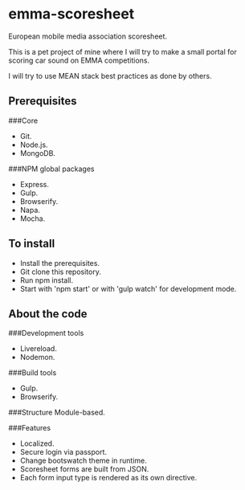 emma-scoresheet
===============
European mobile media association scoresheet.

This is a pet project of mine where I will try to make a small portal for scoring car sound on EMMA competitions.

I will try to use MEAN stack best practices as done by others.

Prerequisites
------------
###Core
* Git.
* Node.js.
* MongoDB.

###NPM global packages
* Express.
* Gulp.
* Browserify.
* Napa.
* Mocha.

To install
----------
* Install the prerequisites.
* Git clone this repository.
* Run npm install.
* Start with 'npm start' or with 'gulp watch' for development mode.


About the code
--------------
###Development tools
* Livereload.
* Nodemon.

###Build tools
* Gulp.
* Browserify.

###Structure
Module-based.

###Features
* Localized.
* Secure login via passport.
* Change bootswatch theme in runtime.
* Scoresheet forms are built from JSON.
* Each form input type is rendered as its own directive.
